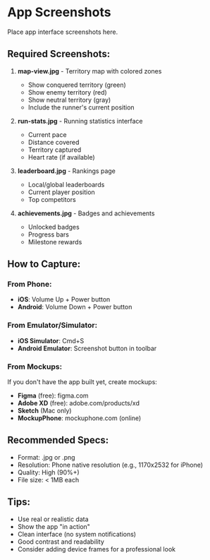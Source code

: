 # App Screenshots

Place app interface screenshots here.

## Required Screenshots:

1. **map-view.jpg** - Territory map with colored zones
   - Show conquered territory (green)
   - Show enemy territory (red)
   - Show neutral territory (gray)
   - Include the runner's current position

2. **run-stats.jpg** - Running statistics interface
   - Current pace
   - Distance covered
   - Territory captured
   - Heart rate (if available)

3. **leaderboard.jpg** - Rankings page
   - Local/global leaderboards
   - Current player position
   - Top competitors

4. **achievements.jpg** - Badges and achievements
   - Unlocked badges
   - Progress bars
   - Milestone rewards

## How to Capture:

### From Phone:
- **iOS**: Volume Up + Power button
- **Android**: Volume Down + Power button

### From Emulator/Simulator:
- **iOS Simulator**: Cmd+S
- **Android Emulator**: Screenshot button in toolbar

### From Mockups:
If you don't have the app built yet, create mockups:
- **Figma** (free): figma.com
- **Adobe XD** (free): adobe.com/products/xd
- **Sketch** (Mac only)
- **MockupPhone**: mockuphone.com (online)

## Recommended Specs:
- Format: .jpg or .png
- Resolution: Phone native resolution (e.g., 1170x2532 for iPhone)
- Quality: High (90%+)
- File size: < 1MB each

## Tips:
- Use real or realistic data
- Show the app "in action"
- Clean interface (no system notifications)
- Good contrast and readability
- Consider adding device frames for a professional look
